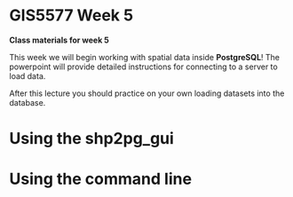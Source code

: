 # GIS5577 Week 5
**Class materials for week 5**

This week we will begin working with spatial data inside **PostgreSQL**!
The powerpoint will provide detailed instructions for connecting to a server to load data.

After this lecture you should practice on your own loading datasets into the database.
# Using the shp2pg_gui
# Using the command line




